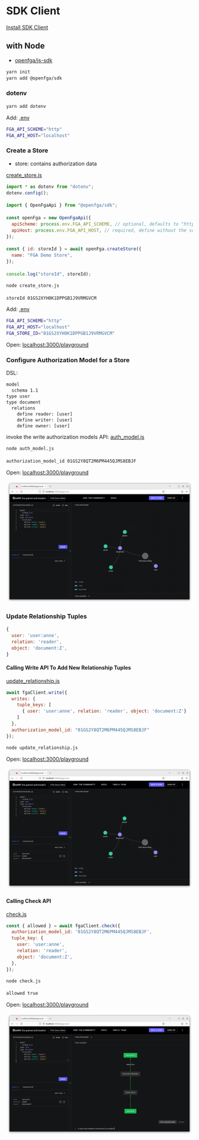 # SDK Client

[Install SDK Client](https://openfga.dev/docs/getting-started/install-sdk)

## with Node

- [openfga/js-sdk](https://github.com/openfga/js-sdk)

```bash
yarn init
yarn add @openfga/sdk
```

### dotenv

```bash
yarn add dotenv
```

Add: [.env](.env)

```bash
FGA_API_SCHEME="http"
FGA_API_HOST="localhost"
```

### Create a Store

- store: contains authorization data

[create_store.js](create_store.js)

```js
import * as dotenv from "dotenv";
dotenv.config();

import { OpenFgaApi } from "@openfga/sdk";

const openFga = new OpenFgaApi({
  apiScheme: process.env.FGA_API_SCHEME, // optional, defaults to "https"
  apiHost: process.env.FGA_API_HOST, // required, define without the scheme (e.g. api.openfga.example instead of https://api.openfga.example)
});

const { id: storeId } = await openFga.createStore({
  name: "FGA Demo Store",
});

console.log("storeId", storeId);
```

```bash
node create_store.js

storeId 01GS2XYH0K1DPPGB1J9VRMGVCM
```

Add: [.env](.env)

```bash
FGA_API_SCHEME="http"
FGA_API_HOST="localhost"
FGA_STORE_ID="01GS2XYH0K1DPPGB1J9VRMGVCM"
```

Open: [localhost:3000/playground](http://localhost:3000/playground)

### Configure Authorization Model for a Store

DSL:

```dsl
model
  schema 1.1
type user
type document
  relations
    define reader: [user]
    define writer: [user]
    define owner: [user]
```

invoke the write authorization models API: [auth_model.js](auth_model.js)

```bash
node auth_model.js

authorization_model_id 01GS2Y8QT2M6PM445QJMS8EBJF
```

Open: [localhost:3000/playground](http://localhost:3000/playground)

![auth_model](images/auth_model.png)

### Update Relationship Tuples

```js
{
  user: 'user:anne',
  relation: 'reader',
  object: 'document:Z',
}
```

#### Calling Write API To Add New Relationship Tuples

[update_relationship.js](update_relationship.js)

```js
await fgaClient.write({
  writes: {
    tuple_keys: [
      { user: 'user:anne', relation: 'reader', object: 'document:Z'}
    ]
  },
  authorization_model_id: "01GS2Y8QT2M6PM445QJMS8EBJF" 
});
```

```bash
node update_relationship.js
```

Open: [localhost:3000/playground](http://localhost:3000/playground)

![update_relationship](images/update_relationship.png)

#### Calling Check API

[check.js](check.js)

```js
const { allowed } = await fgaClient.check({
  authorization_model_id: '01GS2Y8QT2M6PM445QJMS8EBJF',
  tuple_key: {
    user: 'user:anne',
    relation: 'reader',
    object: 'document:Z',
  },
});
```

```bash
node check.js

allowed true
```

Open: [localhost:3000/playground](http://localhost:3000/playground)

![check](images/check.png)
